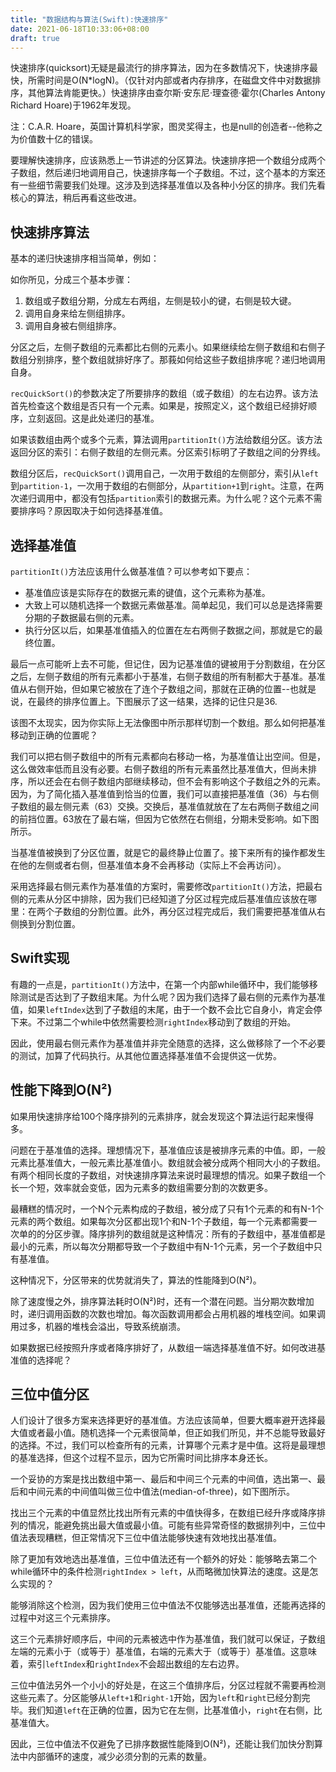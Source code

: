 ```yaml
---
title: "数据结构与算法(Swift):快速排序"
date: 2021-06-18T10:33:06+08:00
draft: true
---
```



快速排序(quicksort)无疑是最流行的排序算法，因为在多数情况下，快速排序最快，所需时间是O(N*logN)。（仅针对内部或者内存排序，在磁盘文件中对数据排序，其他算法肯能更快。）快速排序由查尔斯·安东尼·理查德·霍尔(Charles Antony Richard Hoare)于1962年发现。

注：C.A.R. Hoare，英国计算机科学家，图灵奖得主，也是null的创造者--他称之为价值数十亿的错误。

要理解快速排序，应该熟悉上一节讲述的分区算法。快速排序把一个数组分成两个子数组，然后递归地调用自己，快速排序每一个子数组。不过，这个基本的方案还有一些细节需要我们处理。这涉及到选择基准值以及各种小分区的排序。我们先看核心的算法，稍后再看这些改进。

## 快速排序算法

基本的递归快速排序相当简单，例如：

如你所见，分成三个基本步骤：

1. 数组或子数组分期，分成左右两组，左侧是较小的键，右侧是较大键。
2. 调用自身来给左侧组排序。
3. 调用自身被右侧组排序。

分区之后，左侧子数组的元素都比右侧的元素小。如果继续给左侧子数组和右侧子数组分别排序，整个数组就排好序了。那莪如何给这些子数组排序呢？递归地调用自身。

`recQuickSort()`的参数决定了所要排序的数组（或子数组）的左右边界。该方法首先检查这个数组是否只有一个元素。如果是，按照定义，这个数组已经排好顺序，立刻返回。这是此处递归的基准。

如果该数组由两个或多个元素，算法调用`partitionIt()`方法给数组分区。该方法返回分区的索引：右侧子数组的左侧元素。分区索引标明了子数组之间的分界线。

数组分区后，`recQuickSort()`调用自己，一次用于数组的左侧部分，索引从`left`到`partition-1`，一次用于数组的右侧部分，从`partition+1`到`right`。注意，在两次递归调用中，都没有包括`partition`索引的数据元素。为什么呢？这个元素不需要排序吗？原因取决于如何选择基准值。

## 选择基准值

`partitionIt()`方法应该用什么做基准值？可以参考如下要点：

* 基准值应该是实际存在的数据元素的键值，这个元素称为基准。
* 大致上可以随机选择一个数据元素做基准。简单起见，我们可以总是选择需要分期的子数据最右侧的元素。
* 执行分区以后，如果基准值插入的位置在左右两侧子数据之间，那就是它的最终位置。

最后一点可能听上去不可能，但记住，因为记基准值的键被用于分割数组，在分区之后，左侧子数组的所有元素都小于基准，右侧子数组的所有制都大于基准。基准值从右侧开始，但如果它被放在了连个子数组之间，那就在正确的位置--也就是说，在最终的排序位置上。下图展示了这一结果，选择的记住只是36.

该图不太现实，因为你实际上无法像图中所示那样切割一个数组。那么如何把基准移动到正确的位置呢？

我们可以把右侧子数组中的所有元素都向右移动一格，为基准值让出空间。但是，这么做效率低而且没有必要。右侧子数组的所有元素虽然比基准值大，但尚未排序，所以还会在右侧子数组内部继续移动，但不会有影响这个子数组之外的元素。因为，为了简化插入基准值到恰当的位置，我们可以直接把基准值（36）与右侧子数组的最左侧元素（63）交换。交换后，基准值就放在了左右两侧子数组之间的前挡位置。63放在了最右端，但因为它依然在右侧组，分期未受影响。如下图所示。

当基准值被换到了分区位置，就是它的最终静止位置了。接下来所有的操作都发生在他的左侧或者右侧，但基准值本身不会再移动（实际上不会再访问）。

采用选择最右侧元素作为基准值的方案时，需要修改`partitionIt()`方法，把最右侧的元素从分区中排除，因为我们已经知道了分区过程完成后基准值应该放在哪里：在两个子数组的分割位置。此外，再分区过程完成后，我们需要把基准值从右侧换到分割位置。

## Swift实现

有趣的一点是，`partitionIt()`方法中，在第一个内部while循环中，我们能够移除测试是否达到了子数组末尾。为什么呢？因为我们选择了最右侧的元素作为基准值，如果`leftIndex`达到了子数组的末尾，由于一个数不会比它自身小，肯定会停下来。不过第二个while中依然需要检测`rightIndex`移动到了数组的开始。

因此，使用最右侧元素作为基准值并非完全随意的选择，这么做移除了一个不必要的测试，加算了代码执行。从其他位置选择基准值不会提供这一优势。

## 性能下降到O(N²)

如果用快速排序给100个降序排列的元素排序，就会发现这个算法运行起来慢得多。

问题在于基准值的选择。理想情况下，基准值应该是被排序元素的中值。即，一般元素比基准值大，一般元素比基准值小。数组就会被分成两个相同大小的子数组。有两个相同长度的子数组，对快速排序算法来说时最理想的情况。如果子数组一个长一个短，效率就会变低，因为元素多的数组需要分割的次数更多。

最糟糕的情况时，一个N个元素构成的子数组，被分成了只有1个元素的和有N-1个元素的两个数组。如果每次分区都出现1个和N-1个子数组，每一个元素都需要一次单的的分区步骤。降序排列的数组就是这种情况：所有的子数组中，基准值都是最小的元素，所以每次分期都导致一个子数组中有N-1个元素，另一个子数组中只有基准值。

这种情况下，分区带来的优势就消失了，算法的性能降到O(N²)。

除了速度慢之外，排序算法耗时O(N²)时，还有一个潜在问题。当分期次数增加时，递归调用函数的次数也增加。每次函数调用都会占用机器的堆栈空间。如果调用过多，机器的堆栈会溢出，导致系统崩溃。

如果数据已经按照升序或者降序排好了，从数组一端选择基准值不好。如何改进基准值的选择呢？

## 三位中值分区

人们设计了很多方案来选择更好的基准值。方法应该简单，但要大概率避开选择最大值或者最小值。随机选择一个元素很简单，但正如我们所见，并不总能导致最好的选择。不过，我们可以检查所有的元素，计算哪个元素才是中值。这将是最理想的基准选择，但这个过程不显示，因为它所需时间比排序本身还长。

一个妥协的方案是找出数组中第一、最后和中间三个元素的中间值，选出第一、最后和中间元素的中间值叫做三位中值法(median-of-three)，如下图所示。

找出三个元素的中值显然比找出所有元素的中值快得多，在数组已经升序或降序排列的情况，能避免挑出最大值或最小值。可能有些异常奇怪的数据排列中，三位中值法表现糟糕，但正常情况下三位中值法能够快速有效地找出基准值。

除了更加有效地选出基准值，三位中值法还有一个额外的好处：能够略去第二个while循环中的条件检测`rightIndex > left`，从而略微加快算法的速度。这是怎么实现的？

能够消除这个检测，因为我们使用三位中值法不仅能够选出基准值，还能再选择的过程中对这三个元素排序。

这三个元素排好顺序后，中间的元素被选中作为基准值，我们就可以保证，子数组左端的元素小于（或等于）基准值，右端的元素大于（或等于）基准值。这意味着，索引`leftIndex`和`rightIndex`不会超出数组的左右边界。

三位中值法另外一个小小的好处是，在这三个值排序后，分区过程就不需要再检测这些元素了。分区能够从`left+1`和`right-1`开始，因为`left`和`right`已经分割完毕。我们知道`left`在正确的位置，因为它在左侧，比基准值小，`right`在右侧，比基准值大。

因此，三位中值法不仅避免了已排序数据性能降到O(N²)，还能让我们加快分割算法中内部循环的速度，减少必须分割的元素的数量。

